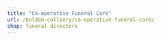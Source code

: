 ```yaml
---
title: "Co-operative Funeral Care"
url: /boldon-colliery/co-operative-funeral-care/
shop: funeral directors
---
```

